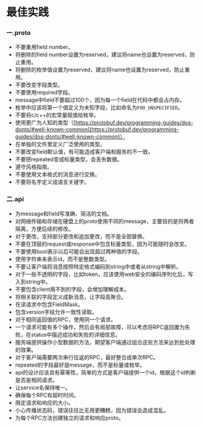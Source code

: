 # 最佳实践

### 一.proto

* 不要重用field number。
* 将删除的field number设置为reserved，建议将name也设置为reserved，防止重用。
* 将删除的枚举值设置为reserved，建议将name也设置为reserved，防止重用。
* 不要改变字段类型。
* 不要使用required字段。
* message中field不要超过100个，因为每一个field在代码中都会占内存。
* 枚举中应该将第一个值定义为未知字段，比如命名为`FOO_UNSPECIFIED`。
* 不要将c/c++的宏常量赋值给枚举。
* 使用更广为人知的类型（[https://protobuf.dev/programming-guides/dos-donts/#well-known-common](https://protobuf.dev/programming-guides/dos-donts/#well-known-common)）
* 在单独的文件里定义广泛使用的类型。
* 不要改变field默认值，有可能造成客户端和服务的不一致。
* 不要把repeated变成标量类型，会丢失数据。
* 遵守风格指南。
* 不要使用文本格式的消息进行交换。
* 不要将名字定义成语言关键字。

### 二.api

* 为message和field写准确、简洁的文档。
* 对网络传输和存储在硬盘上的proto使用不同的message，主要目的是将两者隔离，方便后续的修改。
* 对于更改，支持部分更改和追加更改，而不是全部替换。
* 不要在顶层的request或response中包含标量类型，因为可能随时会改变。
* 不要使用bool表示以后可能会出现超过两种值的字段。
* 使用字符串来表示id，而不是整数类型。
* 不要让客户端将消息按照特定格式编码到string中或者从string中解析。
* 对于一些不透明的字段，比如token，应该使用web安全的编码序列化后，写入到string中。
* 不要包含client用不到的字段，会增加理解成本。
* 将相关联的字段定义成新消息，让字段高聚合。
* 在读请求中包含FieldMask。
* 包含version字段允许一致性读取。
* 对于相同返回值的RPC，使用同一个请求。
* 一个请求可能有多个操作，然后会有局部故障，可以考虑将RPC返回置为失败，在status中描述成功和失败的详细信息。
* 服务端提供操作小型数据的方法，期望客户端通过组合这些方法来达到批处理的效果。
* 对于客户端需要两次串行往返的RPC，最好整合成单次RPC。
* repeated的字段最好是message，而不是标量或枚举。
* api的设计应该具有幂等性，简单的方式是客户端提供一个id，根据这个id判断是否是相同请求。
* 让service名保持唯一。
* 确保每个RPC有超时时间。
* 限定请求和响应的大小。
* 小心传播状态码，错误往往比无用更糟糕，因为错误会造成混乱。
* 为每个RPC方法创建独立的请求和响应proto。
